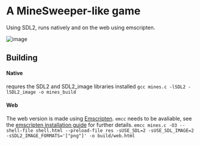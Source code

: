 # A MineSweeper-like game
Using SDL2, runs natively and on the web using emscripten.

![image](https://github.com/Mkac003/mines/assets/70202245/97a75e32-486a-4a87-879f-fd295dc2bf0b)

## Building
#### Native
requres the SDL2 and SDL2_image libraries installed
`gcc mines.c -lSDL2 -lSDL2_image -o mines_build`

#### Web
The web version is made using [Emscripten](https://emscripten.org/). `emcc` needs to be avaliable, see the [emscripten installation guide](https://emscripten.org/docs/getting_started/downloads.html) for further details.
`emcc mines.c -O3 --shell-file shell.html --preload-file res -sUSE_SDL=2 -sUSE_SDL_IMAGE=2 -sSDL2_IMAGE_FORMATS='["png"]' -o build/web.html`

